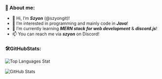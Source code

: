 ### 👋 About me:

- 👋 Hi, I’m ***Szyon*** (@szyongit)!
- 👀 I’m interested in programming and mainly code in ***Java***!
- 🌱 I’m currently learning ***MERN stack for web development*** & ***discord.js***!
- 📫 You can reach me via ***szyon*** on Discord!<br/>


### 🛠️GitHubStats:
![Top Languages Stat](https://github-readme-stats.vercel.app/api/top-langs/?username=szyongit&theme=tokyonight)<br/><br/>
![GitHub Stats](https://github-readme-streak-stats.herokuapp.com/?user=your-github-username&theme=tokyonight)


<!---
szyongit/szyongit is a ✨ special ✨ repository because its `README.md` (this file) appears on your GitHub profile.
You can click the Preview link to take a look at your changes.
--->

<!---
but I am looking forward to ***other languages***!
--->
